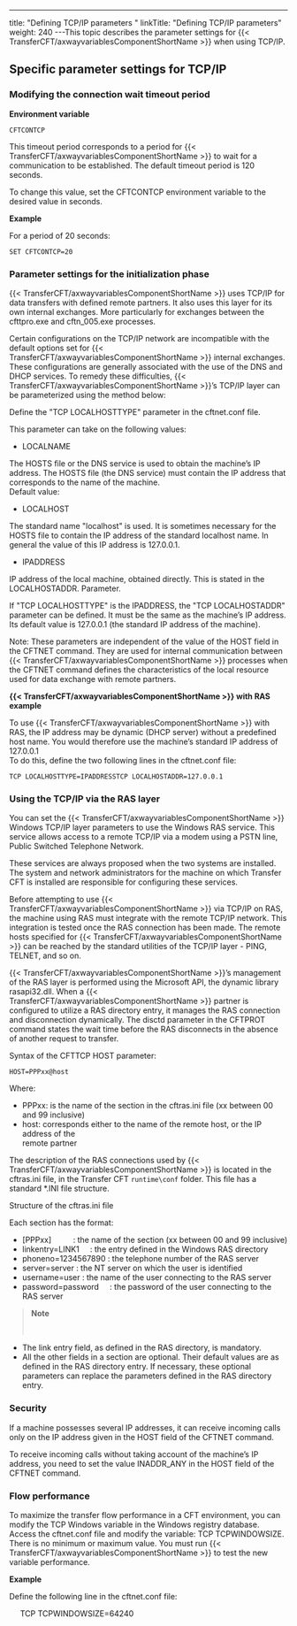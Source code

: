 ---
title: "Defining TCP/IP parameters  "
linkTitle: "Defining TCP/IP parameters"
weight: 240
---This topic describes the parameter settings for {{< TransferCFT/axwayvariablesComponentShortName  >}} when using
TCP/IP.

<span id="Specific_parameter_settings_for_TCP_IP"></span>

## Specific parameter settings for TCP/IP

### Modifying the connection wait timeout period

****Environment variable****

`CFTCONTCP`

This timeout period corresponds to a period for {{< TransferCFT/axwayvariablesComponentShortName  >}} to wait
for a communication to be established. The default timeout period is 120
seconds.

To change this value, set the CFTCONTCP
environment variable to the desired value in seconds.

****Example****

For a period of 20 seconds:

`SET CFTCONTCP=20`

### Parameter settings for the initialization phase

{{< TransferCFT/axwayvariablesComponentShortName  >}} uses TCP/IP for data transfers with defined remote partners.
It also uses this layer for its own internal exchanges. More particularly
for exchanges between the cfttpro.exe and cftn_005.exe processes.

Certain configurations on the TCP/IP network are incompatible with the
default options set for {{< TransferCFT/axwayvariablesComponentShortName  >}} internal exchanges. These configurations
are generally associated with the use of the DNS and DHCP services. To
remedy these difficulties, {{< TransferCFT/axwayvariablesComponentShortName  >}}’s TCP/IP layer can be parameterized
using the method below:

Define the "TCP LOCALHOSTTYPE" parameter in the cftnet.conf
file.

This parameter can take on the following values:

* LOCALNAME

The HOSTS file or the DNS service is used to obtain the machine’s IP
address. The HOSTS file (the DNS service) must contain the IP address
that corresponds to the name of the machine.  
Default value:

* LOCALHOST

The standard name "localhost" is used. It is sometimes necessary
for the HOSTS file to contain the IP address of the standard localhost
name. In general the value of this IP address is 127.0.0.1.

* IPADDRESS

IP address of the local machine, obtained directly. This is stated in
the LOCALHOSTADDR. Parameter.

If "TCP LOCALHOSTTYPE" is the IPADDRESS, the "TCP LOCALHOSTADDR"
parameter can be defined. It must be the same as the machine’s IP address.
Its default value is 127.0.0.1 (the standard IP address of the machine).

Note: These parameters are independent of the value of the HOST field
in the CFTNET command. They are used for internal communication between
{{< TransferCFT/axwayvariablesComponentShortName  >}} processes when the CFTNET command defines the characteristics
of the local resource used for data exchange with remote partners.

****{{< TransferCFT/axwayvariablesComponentShortName  >}} with RAS example****

To use {{< TransferCFT/axwayvariablesComponentShortName  >}} with RAS, the IP address may be dynamic (DHCP server)
without a predefined host name. You would therefore use the machine’s
standard IP address of 127.0.0.1  
To do this, define the two following lines in the cftnet.conf file:  

`TCP LOCALHOSTTYPE=IPADDRESSTCP LOCALHOSTADDR=127.0.0.1`

### Using the TCP/IP via the RAS layer

You can set the {{< TransferCFT/axwayvariablesComponentShortName  >}} Windows TCP/IP layer parameters to use
the Windows RAS service. This service allows access to a remote TCP/IP
via a modem using a PSTN line, Public Switched Telephone Network.

These services are always proposed when the two systems are installed.
The system and network administrators for the machine on which Transfer
CFT is installed are responsible for configuring these services.

Before attempting to use {{< TransferCFT/axwayvariablesComponentShortName  >}} via TCP/IP on RAS, the machine using RAS must integrate with the
remote TCP/IP network. This integration is tested once the RAS connection
has been made. The remote hosts specified
for {{< TransferCFT/axwayvariablesComponentShortName  >}} can be reached by the standard utilities of the TCP/IP
layer - PING, TELNET, and so on.

{{< TransferCFT/axwayvariablesComponentShortName  >}}’s management of the RAS layer is performed using the Microsoft
API, the dynamic library rasapi32.dll. When a {{< TransferCFT/axwayvariablesComponentShortName  >}} partner
is configured to utilize a RAS directory entry, it manages the RAS connection
and disconnection dynamically. The disctd parameter in the CFTPROT command
states the wait time before the RAS disconnects in the absence of another
request to transfer.

Syntax of the CFTTCP HOST parameter:

`HOST=PPPxx@host`

Where:

* PPPxx: is the
    name of the section in the cftras.ini file (xx between 00 and 99
    inclusive)
* host: corresponds
    either to the name of the remote host, or the IP address of the  
    remote partner

The description of the RAS connections used by {{< TransferCFT/axwayvariablesComponentShortName  >}} is located
in the cftras.ini file, in the Transfer
CFT `runtime\conf` folder. This file has a standard \*.INI file structure.

Structure of the cftras.ini file

Each section has the format:

* [PPPxx]          :
    the name of the section (xx between 00 and 99 inclusive)
* linkentry=LINK1    
    : the entry defined in the Windows RAS directory
* phoneno=1234567890
    : the telephone number of the RAS server
* server=server :
    the NT server on which the user is identified
* username=user :
    the name of the user connecting to the RAS server
* password=password    
    : the password of the user connecting to the RAS server

> **Note**
>
>  

* The link
    entry field, as defined in the RAS directory, is mandatory.
* All the other fields
    in a section are optional. Their default values are as defined in the
    RAS directory entry. If necessary, these optional parameters can replace
    the parameters defined in the RAS directory entry.

### Security

If a machine possesses several IP addresses, it can receive incoming
calls only on the IP address given in the HOST field of the CFTNET command.

To receive incoming calls without taking account of the machine’s IP
address, you need to set the value INADDR_ANY in the HOST field of the
CFTNET command.

### Flow performance

To maximize the transfer flow performance in a CFT environment, you
can modify the TCP Windows variable in the Windows registry database.
Access the cftnet.conf file and modify the variable: TCP TCPWINDOWSIZE.
There is no minimum or maximum value. You must run {{< TransferCFT/axwayvariablesComponentShortName  >}} to test the new
variable performance.

****Example****  

Define the following line in the cftnet.conf file:

     TCP TCPWINDOWSIZE=64240
